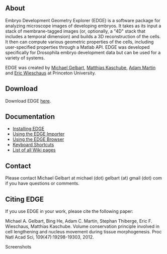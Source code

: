 ## About
Embryo Development Geometry Explorer (EDGE) is a software package for analyzing microscope images of developing embryos. It takes as its input a stack of membrane-tagged images (or, optionally, a "4D" stack that includes a temporal dimension) and builds a 3D reconstruction of the cells. It then can compute various geometric properties of the cells, including user-specified properties through a Matlab API. EDGE was developed specifically for Drosophila embryo development data but can be used for a variety of systems.

EDGE was created by [Michael Gelbart](http://people.seas.harvard.edu/~mgelbart), [Matthias Kaschube](http://fias.uni-frankfurt.de/neuro/kaschube/), [Adam Martin](http://mit.edu/biology/www//facultyareas/facresearch/martin.html) and [Eric Wieschaus](http://molbio.princeton.edu/faculty/molbio-faculty/140-wieschaus) at Princeton University.

## Download
Download EDGE [here](https://github.com/mgelbart/embryo-development-geometry-explorer/archive/master.zip).

## Documentation
* [Installing EDGE](https://github.com/mgelbart/embryo-development-geometry-explorer/blob/wiki/Installation.md)
* [Using the EDGE Importer](https://github.com/mgelbart/embryo-development-geometry-explorer/blob/wiki/Importer.md)
* [Using the EDGE Browser](https://github.com/mgelbart/embryo-development-geometry-explorer/blob/wiki/Browser.md)
* [Keyboard Shortcuts](https://github.com/mgelbart/embryo-development-geometry-explorer/blob/wiki/KeyboardShortcuts.md)
* [List of all Wiki pages](https://github.com/mgelbart/embryo-development-geometry-explorer/tree/wiki)

## Contact
Please contact Michael Gelbart at michael (dot) gelbart (at) gmail (dot) com if you have questions or comments.

## Citing EDGE
If you use EDGE in your work, please cite the following paper:

Michael A. Gelbart, Bing He, Adam C. Martin, Stephan Thiberge, Eric F. Wieschaus, Matthias Kaschube. Volume conservation principle involved in cell lengthening and nucleus movement during tissue morphogenesis. Proc Natl Acad Sci, 109(47):19298-19303, 2012.

Screenshots
